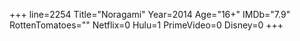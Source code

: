 +++
line=2254
Title="Noragami"
Year=2014
Age="16+"
IMDb="7.9"
RottenTomatoes=""
Netflix=0
Hulu=1
PrimeVideo=0
Disney=0
+++

